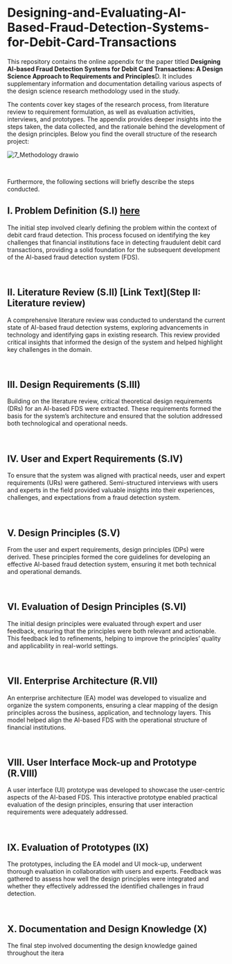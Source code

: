 # Designing-and-Evaluating-AI-Based-Fraud-Detection-Systems-for-Debit-Card-Transactions

This repository contains the online appendix for the paper titled <b>Designing AI-based Fraud Detection Systems for Debit Card Transactions: A Design Science Approach to Requirements and Principles</b>D. It includes supplementary information and documentation detailing various aspects of the design science research methodology used in the study. <p></p> 
The contents cover key stages of the research process, from literature review to requirement formulation, as well as evaluation activities, interviews, and prototypes. The appendix provides deeper insights into the steps taken, the data collected, and the rationale behind the development of the design principles. Below you find the overall structure of the research project: <p></p> 

![7_Methodology drawio](https://github.com/user-attachments/assets/e6619d07-66cf-44a4-8fe7-5daac675eaed) <p></p> 

<br> 

Furthermore, the following sections will briefly describe the steps conducted.
 

## I. Problem Definition (S.I) [here](https://github.com/ValentinKranz/Designing-and-Evaluating-AI-Based-Fraud-Detection-Systems-for-Debit-Card-Transactions/tree/1cdf33c8031b8fc50b09d2e8c0f29552f1fc8be8/Step%202_%20Literature%20review)
The initial step involved clearly defining the problem within the context of debit card fraud detection. This process focused on identifying the key challenges that financial institutions face in detecting fraudulent debit card transactions, providing a solid foundation for the subsequent development of the AI-based fraud detection system (FDS).

<br>  

## II. Literature Review (S.II) [Link Text](Step II: Literature review)
A comprehensive literature review was conducted to understand the current state of AI-based fraud detection systems, exploring advancements in technology and identifying gaps in existing research. This review provided critical insights that informed the design of the system and helped highlight key challenges in the domain.

<br>  

## III. Design Requirements (S.III)
Building on the literature review, critical theoretical design requirements (DRs) for an AI-based FDS were extracted. These requirements formed the basis for the system’s architecture and ensured that the solution addressed both technological and operational needs.

<br>  

## IV. User and Expert Requirements (S.IV)
To ensure that the system was aligned with practical needs, user and expert requirements (URs) were gathered. Semi-structured interviews with users and experts in the field provided valuable insights into their experiences, challenges, and expectations from a fraud detection system.

<br>  

## V. Design Principles (S.V)
From the user and expert requirements, design principles (DPs) were derived. These principles formed the core guidelines for developing an effective AI-based fraud detection system, ensuring it met both technical and operational demands.

<br>  

## VI. Evaluation of Design Principles (S.VI)
The initial design principles were evaluated through expert and user feedback, ensuring that the principles were both relevant and actionable. This feedback led to refinements, helping to improve the principles’ quality and applicability in real-world settings.

<br>  

## VII. Enterprise Architecture (R.VII)
An enterprise architecture (EA) model was developed to visualize and organize the system components, ensuring a clear mapping of the design principles across the business, application, and technology layers. This model helped align the AI-based FDS with the operational structure of financial institutions.

<br>  

## VIII. User Interface Mock-up and Prototype (R.VIII)
A user interface (UI) prototype was developed to showcase the user-centric aspects of the AI-based FDS. This interactive prototype enabled practical evaluation of the design principles, ensuring that user interaction requirements were adequately addressed.

<br>  

## IX. Evaluation of Prototypes (IX)
The prototypes, including the EA model and UI mock-up, underwent thorough evaluation in collaboration with users and experts. Feedback was gathered to assess how well the design principles were integrated and whether they effectively addressed the identified challenges in fraud detection.

<br>  

## X. Documentation and Design Knowledge (X)
The final step involved documenting the design knowledge gained throughout the itera

